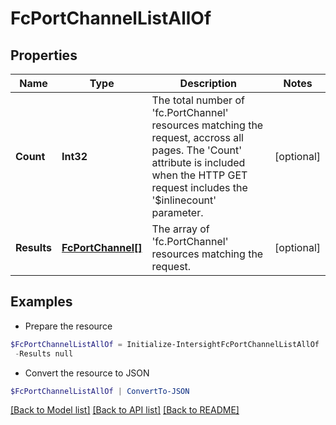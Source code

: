 # FcPortChannelListAllOf
## Properties

Name | Type | Description | Notes
------------ | ------------- | ------------- | -------------
**Count** | **Int32** | The total number of &#39;fc.PortChannel&#39; resources matching the request, accross all pages. The &#39;Count&#39; attribute is included when the HTTP GET request includes the &#39;$inlinecount&#39; parameter. | [optional] 
**Results** | [**FcPortChannel[]**](FcPortChannel.md) | The array of &#39;fc.PortChannel&#39; resources matching the request. | [optional] 

## Examples

- Prepare the resource
```powershell
$FcPortChannelListAllOf = Initialize-IntersightFcPortChannelListAllOf  -Count null `
 -Results null
```

- Convert the resource to JSON
```powershell
$FcPortChannelListAllOf | ConvertTo-JSON
```

[[Back to Model list]](../README.md#documentation-for-models) [[Back to API list]](../README.md#documentation-for-api-endpoints) [[Back to README]](../README.md)

